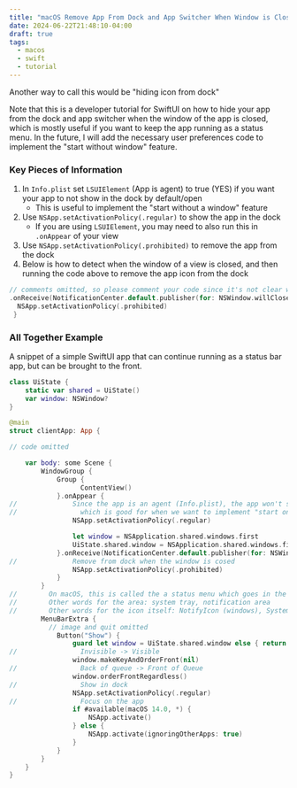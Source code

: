 ```yaml
---
title: "macOS Remove App From Dock and App Switcher When Window is Closed"
date: 2024-06-22T21:48:10-04:00
draft: true
tags:
  - macos
  - swift
  - tutorial
---
```


Another way to call this would be "hiding icon from dock"

Note that this is a developer tutorial for SwiftUI on how to hide your app from the dock and app switcher when the window of the app is closed, which is mostly useful if you want to keep the app running as a status menu. In the future, I will add the necessary user preferences code to implement the "start without window" feature.

### Key Pieces of Information

1. In `Info.plist` set `LSUIElement` (App is agent) to true (YES) if you want your app to not show in the dock by default/open
    - This is useful to implement the "start without a window" feature
2. Use `NSApp.setActivationPolicy(.regular)` to show the app in the dock
    - If you are using `LSUIElement`, you may need to also run this in `.onAppear` of your view
3. Use `NSApp.setActivationPolicy(.prohibited)` to remove the app from the dock
4. Below is how to detect when the window of a view is closed, and then running the code above to remove the app icon from the dock

```swift
// comments omitted, so please comment your code since it's not clear what `NSApp.setActivationPolicy(.prohibited)` does
.onReceive(NotificationCenter.default.publisher(for: NSWindow.willCloseNotification)) { newValue in
  NSApp.setActivationPolicy(.prohibited)
 }
 ```

### All Together Example

A snippet of a simple SwiftUI app that can continue running as a status bar app, but can be brought to the front.

```swift
class UiState {
    static var shared = UiState()
    var window: NSWindow?
}

@main
struct clientApp: App {

// code omitted

    var body: some Scene {
        WindowGroup {
            Group {
                  ContentView()
            }.onAppear {
//              Since the app is an agent (Info.plist), the app won't show in the dock by default
//                which is good for when we want to implement "start on login without window"
                NSApp.setActivationPolicy(.regular)

                let window = NSApplication.shared.windows.first
                UiState.shared.window = NSApplication.shared.windows.first
            }.onReceive(NotificationCenter.default.publisher(for: NSWindow.willCloseNotification)) { newValue in
//              Remove from dock when the window is cosed
                NSApp.setActivationPolicy(.prohibited)
            }
        }
//        On macOS, this is called the a status menu which goes in the status menus area (alongside battery and wifi)
//        Other words for the area: system tray, notification area
//        Other words for the icon itself: NotifyIcon (windows), SystemTrayIcon (Qt), StatusIcon (gtk)
        MenuBarExtra {
          // image and quit omitted
            Button("Show") {
                guard let window = UiState.shared.window else { return }
//                Invisible -> Visible
                window.makeKeyAndOrderFront(nil)
//                Back of queue -> Front of Queue
                window.orderFrontRegardless()
//                Show in dock
                NSApp.setActivationPolicy(.regular)
//                Focus on the app
                if #available(macOS 14.0, *) {
                    NSApp.activate()
                } else {
                    NSApp.activate(ignoringOtherApps: true)
                }
            }
        }
    }
}
```
